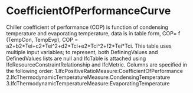 CoefficientOfPerformanceCurve
=============================

Chiller coefficient of performance (COP) is function of condensing temperature and evaporating temperature, data is in table form, COP= f (TempCon, TempEvp), COP = a2+b2\*Tei+c2\*Tei\^2+d2\*Tci+e2\*Tci\^2+f2\*Tei\*Tci.
This table uses multiple input variables; to represent, both DefiningValues and DefinedValues lists are null and IfcTable is attached using IfcResourceConstraintRelationship and IfcMetric. Columns are specified in the following order:
1.IfcPositiveRatioMeasure:CoefficientOfPerformance
2.IfcThermodynamicTemperatureMeasure:CondensingTemperature
3.IfcThermodynamicTemperatureMeasure:EvaporatingTemperature
